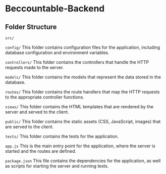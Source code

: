 # Beccountable-Backend

## Folder Structure

`src/`

`config/`
This folder contains configuration files for the application, including database configuration and environment variables.

`controllers/`
This folder contains the controllers that handle the HTTP requests made to the server.

`models/`
This folder contains the models that represent the data stored in the database.

`routes/`
This folder contains the route handlers that map the HTTP requests to the appropriate controller functions.

`views/`
This folder contains the HTML templates that are rendered by the server and served to the client.

`public/`
This folder contains the static assets (CSS, JavaScript, images) that are served to the client.

`tests/`
This folder contains the tests for the application.

`app.js`
This is the main entry point for the application, where the server is started and the routes are defined.

`package.json`
This file contains the dependencies for the application, as well as scripts for starting the server and running tests.

